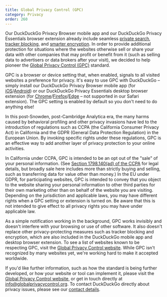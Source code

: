 ```yaml
---
title: Global Privacy Control (GPC)
category: Privacy
order: 260
---
```


Our DuckDuckGo Privacy Browser mobile app and our DuckDuckGo Privacy Essentials browser extension already include seamless [private search](https://duckduckgo.com), [tracker blocking](https://spreadprivacy.com/duckduckgo-tracker-radar/), and [smarter encryption](https://spreadprivacy.com/duckduckgo-smarter-encryption/). In order to provide additional protection for situations where the websites otherwise sell or share your data with other companies that may profit or benefit from it (such as selling data to advertisers or data brokers after your visit), we decided to help pioneer the [Global Privacy Control (GPC)](https://globalprivacycontrol.org/) standard. 

GPC is a browser or device setting that, when enabled, signals to all visited websites a preference for privacy. It's easy to use GPC with DuckDuckGo – simply install our DuckDuckGo Privacy Browser mobile app (for [iOS](https://apps.apple.com/us/app/duckduckgo-privacy-browser/id663592361)/[Android](https://play.google.com/store/apps/details?id=com.duckduckgo.mobile.android)) or our DuckDuckGo Privacy Essentials desktop browser extension (for [Chrome](https://chrome.google.com/webstore/detail/duckduckgo-privacy-essent/bkdgflcldnnnapblkhphbgpggdiikppg)/[Firefox](https://addons.mozilla.org/firefox/addon/duckduckgo-for-firefox/)/[Edge](https://microsoftedge.microsoft.com/addons/detail/duckduckgo-privacy-essent/caoacbimdbbljakfhgikoodekdnlcgpk) – not supported in our Safari extension). The GPC setting is enabled by default so you don't need to do anything else!

In this post-Snowden, post-Cambridge Analytica era, the many harms caused by behavioral profiling and other privacy invasions have led to the introduction of regulations such as CCPA (the California Consumer Privacy Act) in California and the GDPR (General Data Protection Regulation) in the European Union. By invoking specific rights under these regulations, GPC is an effective way to add another layer of privacy protection to your online activities. 

In California under CCPA, GPC is intended to be an opt out of the "sale" of your personal information. (See [Section 1798.140(ad) of the CCPA](https://leginfo.legislature.ca.gov/faces/codes_displaySection.xhtml?sectionNum=1798.140.&lawCode=CIV) for legal details, but broadly sale here includes more than strictly buying and selling, such as transferring data for value other than money.) In the EU under GDPR, for participating websites, GPC is intended to convey that you object to the website sharing your personal information to other third parties for their own marketing other than on behalf of the website you are visiting. Depending on the jurisdiction and applicable laws, you may have different rights when a GPC setting or extension is turned on. Be aware that this is not intended to give effect to all privacy rights you may have under applicable law.

As a simple notification working in the background, GPC works invisibly and doesn't interfere with your browsing or use of other software. It also doesn't replace other privacy-protecting measures such as tracker blocking and encryption, which are also included in the DuckDuckGo mobile app and desktop browser extension. To see a list of websites known to be respecting GPC, visit the [Global Privacy Control website](https://globalprivacycontrol.org/#orgs). While GPC isn't recognized by many websites yet, we're working hard to make it accepted worldwide. 

If you'd like further information, such as how the standard is being further developed, or how your website or tool can implement it, please visit the [Global Privacy Control website](https://globalprivacycontrol.org/), or get in touch directly at [info@globalprivacycontrol.org](mailto:info@globalprivacycontrol.org). To contact DuckDuckGo directly about privacy issues, please see our <a href="https://help.duckduckgo.com/duckduckgo-help-pages/company/contact-us/">contact details</a>.
